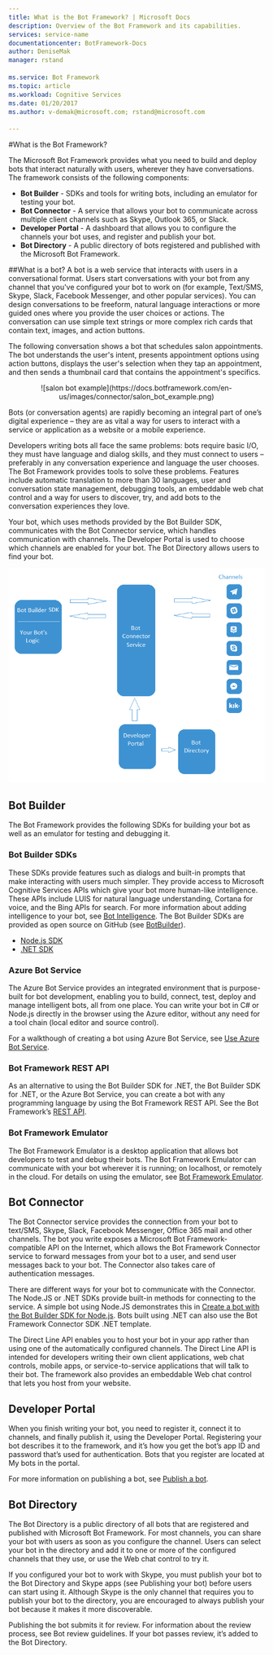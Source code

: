 ```yaml
---
title: What is the Bot Framework? | Microsoft Docs
description: Overview of the Bot Framework and its capabilities.
services: service-name
documentationcenter: BotFramework-Docs
author: DeniseMak
manager: rstand

ms.service: Bot Framework
ms.topic: article
ms.workload: Cognitive Services
ms.date: 01/20/2017
ms.author: v-demak@microsoft.com; rstand@microsoft.com

---
```

#What is the Bot Framework?

The Microsoft Bot Framework provides what you need to build and deploy bots that interact naturally with users, wherever they have conversations. The framework consists of the following components:
- **Bot Builder** - SDKs and tools for writing bots, including an emulator for testing your bot.  
- **Bot Connector** - A service that allows your bot to communicate across multiple client channels such as Skype, Outlook 365, or Slack.  
- **Developer Portal** - A dashboard that allows you to configure the channels your bot uses, and register and publish your bot.
- **Bot Directory** - A public directory of bots registered and published with the Microsoft Bot Framework.  

##What is a bot?
A bot is a web service that interacts with users in a conversational format. Users start conversations with your bot from any channel that you've configured your bot to work on (for example, Text/SMS, Skype, Slack, Facebook Messenger, and other popular services). You can design conversations to be freeform, natural language interactions or more guided ones where you provide the user choices or actions. The conversation can use simple text strings or more complex rich cards that contain text, images, and action buttons.

The following conversation shows a bot that schedules salon appointments. The bot understands the user's intent, presents appointment options using action buttons, displays the user's selection when they tap an appointment, and then sends a thumbnail card that contains the appointment's specifics.

<div style="text-align:center" markdown="1">
![salon bot example](https://docs.botframework.com/en-us/images/connector/salon_bot_example.png)
</div>

Bots (or conversation agents) are rapidly becoming an integral part of one’s digital experience – they are as vital a way for users to interact with a service or application as a website or a mobile experience. 

Developers writing bots all face the same problems: bots require basic I/O, they must have language and dialog skills, and they must connect to users – preferably in any conversation experience and language the user chooses. The Bot Framework provides tools to solve these problems. Features include automatic translation to more than 30 languages, user and conversation state management, debugging tools, an embeddable web chat control and a way for users to discover, try, and add bots to the conversation experiences they love.

Your bot, which uses methods provided by the Bot Builder SDK, communicates with the Bot Connector service, which handles communication with channels.
The Developer Portal is used to choose which channels are enabled for your bot. The Bot Directory allows users to find your bot.

![components of the Bot Framework](media/what-is-bot-framework-components-placeholder.png)

## Bot Builder

The Bot Framework provides the following SDKs for building your bot as well as an emulator for testing and debugging it.

### Bot Builder SDKs
These SDKs provide features such as dialogs and built-in prompts that make interacting with users much simpler. They provide access to Microsoft Cognitive Services APIs which give your bot more human-like intelligence. These APIs include LUIS for natural language understanding, Cortana for voice, and the Bing APIs for search. For more information about adding intelligence to your bot, see [Bot Intelligence](/en-us/bot-intelligence/getting-started/).
The Bot Builder SDKs are provided as open source on GitHub (see [BotBuilder](https://github.com/Microsoft/BotBuilder)).
- [Node.js SDK](https://github.com/Microsoft/BotBuilder/tree/master/Node) 
- [.NET SDK](https://github.com/Microsoft/BotBuilder/tree/master/CSharp) 

### Azure Bot Service
The Azure Bot Service provides an integrated environment that is purpose-built for bot development, enabling you to build, connect, test, deploy and manage intelligent bots, all from one place. You can write your bot in C# or Node.js directly in the browser using the Azure editor, without any need for a tool chain (local editor and source control). 

For a walkthough of creating a bot using Azure Bot Service, see [Use Azure Bot Service](bot-framework-azure-getstarted.md).

### Bot Framework REST API

As an alternative to using the Bot Builder SDK for .NET, the Bot Builder SDK for .NET, or the Azure Bot Service, you can create a bot with any programming language by using the Bot Framework REST API.
See the Bot Framework’s [REST API](/en-us/connector/overview/). 


### Bot Framework Emulator
The Bot Framework Emulator is a desktop application that allows bot developers to test and debug their bots. The Bot Framework Emulator can communicate with your bot wherever it is running; on localhost, or remotely in the cloud.
For details on using the emulator, see [Bot Framework Emulator](bot-framework-emulator.md).

## Bot Connector
The Bot Connector service provides the connection from your bot to text/SMS, Skype, Slack, Facebook Messenger, Office 365 mail and other channels. 
The bot you write exposes a Microsoft Bot Framework-compatible API on the Internet, which allows the Bot Framework Connector service to forward messages from your bot to a user, and send user messages back to your bot. The Connector also takes care of authentication messages. 

There are different ways for your bot to communicate with the Connector.
The Node.JS or .NET SDKs provide built-in methods for connecting to the service. A simple bot using Node.JS demonstrates this in [Create a bot with the Bot Builder SDK for Node.js](bot-framework-nodejs-getstarted.md). 
Bots built using .NET can also use the Bot Framework Connector SDK .NET template.

The Direct Line API enables you to host your bot in your app rather than using one of the automatically configured channels. The Direct Line API is intended for developers writing their own client applications, web chat controls, mobile apps, or service-to-service applications that will talk to their bot.
The framework also provides an embeddable Web chat control that lets you host from your website. 

## Developer Portal
When you finish writing your bot, you need to register it, connect it to channels, and finally publish it, using the Developer Portal. 
Registering your bot describes it to the framework, and it’s how you get the bot’s app ID and password that’s used for authentication. 
Bots that you register are located at My bots in the portal. 

For more information on publishing a bot, see [Publish a bot](https://review.docs.microsoft.com/en-us/botframework/bot-framework-publish-overview).

## Bot Directory
The Bot Directory is a public directory of all bots that are registered and published with Microsoft Bot Framework. 
For most channels, you can share your bot with users as soon as you configure the channel. 
Users can select your bot in the directory and add it to one or more of the configured channels that they use, or use the Web chat control to try it.

If you configured your bot to work with Skype, you must publish your bot to the Bot Directory and Skype apps (see Publishing your bot) before users can start using it. 
Although Skype is the only channel that requires you to publish your bot to the directory, you are encouraged to always publish your bot because it makes it more discoverable. 

Publishing the bot submits it for review. For information about the review process, see Bot review guidelines. If your bot passes review, it’s added to the Bot Directory. 


